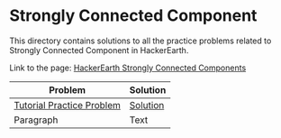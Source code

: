 # Strongly Connected Component

This directory contains solutions to all the practice problems related to Strongly Connected Component in HackerEarth.

Link to the page: [HackerEarth Strongly Connected Components](https://www.hackerearth.com/practice/algorithms/graphs/strongly-connected-components/tutorial/)

| Problem      | Solution |
| ----------- | ----------- |
| [Tutorial Practice Problem](https://www.hackerearth.com/practice/algorithms/graphs/strongly-connected-components/tutorial/)      | [Solution](https://github.com/subhakundu/ds-algo-prep/blob/79cc030ece777087fd92ff0509b6f8018b13302d/src/main/HackerEarth/StronglyConnectedComponents/StronglyConnectedComponentPraticeProblem.java)       |
| Paragraph   | Text        |